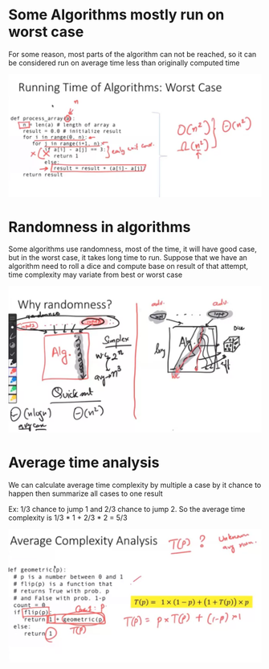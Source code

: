 # Some Algorithms mostly run on worst case  

For some reason, most parts of the algorithm can not be reached, so it can be considered run on average time less than originally computed time

![worst-case](worst-case.png)

# Randomness in algorithms

Some algorithms use randomness, most of the time, it will have good case, but in the worst case, it takes long time to run.
Suppose that we have an algorithm need to roll a dice and compute base on result of that attempt, time complexity may variate from best or worst case

![randomness-in-algorithm](randomness-in-algorithm.png)

# Average time analysis

We can calculate average time complexity by multiple a case by it chance to happen then summarize all cases to one result

Ex: 1/3 chance to jump 1 and 2/3 chance to jump 2.
So the average time complexity is 1/3 * 1 + 2/3 * 2 = 5/3

![average-time-analysis](average-time-analysis.png)